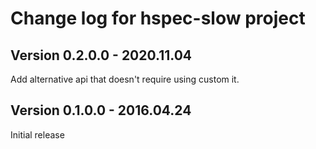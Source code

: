 # Change log for hspec-slow project

## Version 0.2.0.0 - 2020.11.04

Add alternative api that doesn't require using custom it.

## Version 0.1.0.0 - 2016.04.24

Initial release
